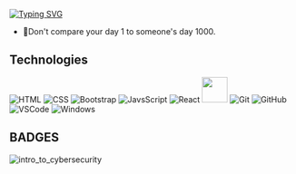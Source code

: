 [![Typing SVG](https://readme-typing-svg.herokuapp.com?font=comfortaa&color=FFFFFF&size=30&width=500&lines=HELLO+WORLD!!!;Computer+Science+Student;WELCOME❤️)](https://git.io/typing-svg)



- 🌱Don't compare your day 1 to someone's day 1000.

## Technologies

![HTML](https://img.icons8.com/color/48/000000/html-5--v1.png)
![CSS](https://img.icons8.com/color/48/000000/css3.png)
![Bootstrap](https://upload.wikimedia.org/wikipedia/commons/thumb/b/b2/Bootstrap_logo.svg/51px-Bootstrap_logo.svg.png)
![JavsScript](https://img.icons8.com/color/48/000000/javascript--v1.png)
![React](https://user-images.githubusercontent.com/72861332/231347664-8584c978-ff17-4721-af0b-031ff40edfb5.png)
<img src="https://github.com/user-attachments/assets/ad49d21c-0d2c-4eef-a872-0ce7e12f7689" width=45 height=45>
![Git](https://img.icons8.com/color/48/git.png)
![GitHub](https://img.icons8.com/stickers/48/000000/github.png)
![VSCode](https://img.icons8.com/color/48/visual-studio-code-2019.png)
![Windows](https://img.icons8.com/color/48/windows-10.png)


## BADGES
![intro_to_cybersecurity](https://images.credly.com/size/140x140/images/af8c6b4e-fc31-47c4-8dcb-eb7a2065dc5b/I2CS__1_.png)

